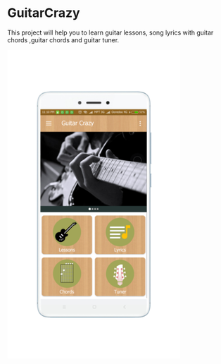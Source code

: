 # GuitarCrazy
This project will help you to learn guitar lessons, song lyrics with guitar  chords ,guitar chords and guitar tuner.


<img height="700" src="https://github.com/KyawKyawKhing/GuitarCrazy/blob/master/app/GuitarCrazyHomePage.png"/>

